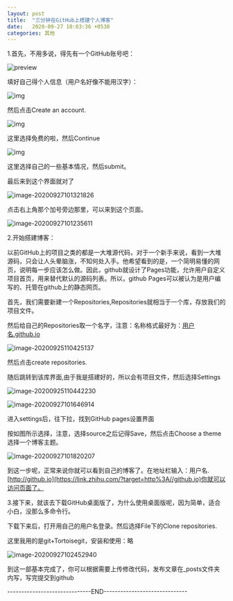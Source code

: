 ```yaml
---
layout: post
title:  "三分钟在GitHub上搭建个人博客"
date:   2020-09-27 10:03:36 +0530
categories: 其他
---
```

1.首先，不用多说，得先有一个GitHub账号吧：

![preview](https://pic1.zhimg.com/v2-be8a3a6ad036c32b51caa3d78af4f146_r.jpg)

填好自己得个人信息（用户名好像不能用汉字）：



![img](https://picb.zhimg.com/80/v2-37aac3db6e2094f0e2da6fb41196d6d6_720w.jpg)

然后点击Create an account.



![img](https://pic4.zhimg.com/80/v2-7872012db459db8c8bab2793f7f79101_720w.jpg)

这里选择免费的啦，然后Continue



![img](https://pic1.zhimg.com/80/v2-6b2a6d5aee07e8ab650c09e45c18d5d6_720w.jpg)

这里选择自己的一些基本情况，然后submit。

最后来到这个界面就对了

![image-20200927101321826](C:\Users\李光辉\AppData\Roaming\Typora\typora-user-images\image-20200927101321826.png)

点击右上角那个加号旁边那里，可以来到这个页面。

![image-20200927101235611](C:\Users\李光辉\AppData\Roaming\Typora\typora-user-images\image-20200927101235611.png)

2.开始搭建博客：

以前GitHub上的项目之类的都是一大堆源代码，对于一个新手来说，看到一大堆源码，只会让人头晕脑涨，不知何处入手。他希望看到的是，一个简明易懂的网页，说明每一步应该怎么做。因此，github就设计了Pages功能，允许用户自定义项目首页，用来替代默认的源码列表。所以，github Pages可以被认为是用户编写的、托管在github上的静态网页。





首先，我们需要新建一个Repositories,Repositories就相当于一个库，存放我们的项目文件。

然后给自己的Repositories取一个名字，注意：名称格式最好为：[用户名.github.io](https://link.zhihu.com/?target=http%3A//xn--eqr924avxo.github.io/)



![image-20200925110425137](C:\Users\李光辉\AppData\Roaming\Typora\typora-user-images\image-20200925110425137.png)

然后点击create repositories.

随后跳转到该库界面,由于我是搭建好的，所以会有项目文件，然后选择Settings



![image-20200925110442230](C:\Users\李光辉\AppData\Roaming\Typora\typora-user-images\image-20200925110442230.png)



![image-20200927101646914](C:\Users\李光辉\AppData\Roaming\Typora\typora-user-images\image-20200927101646914.png)

进入settings后，往下拉，找到GitHub pages设置界面

按如图所示选择，注意，选择source之后记得Save，然后点击Choose a theme选择一个博客主题。

![image-20200927101820207](C:\Users\李光辉\AppData\Roaming\Typora\typora-user-images\image-20200927101820207.png)

到这一步呢，正常来说你就可以看到自己的博客了。在地址栏输入：用户名.[http://github.io](https://link.zhihu.com/?target=http%3A//github.io)你就可以访问页面了。

3.接下来，就该去下载GitHub桌面版了，为什么使用桌面版呢，因为简单，适合小白，没那么多命令行。

下载下来后，打开用自己的用户名登录。然后选择File下的Clone repositories.

这里我用的是git+Tortoisegit，安装和使用：略



![image-20200927102452940](C:\Users\李光辉\AppData\Roaming\Typora\typora-user-images\image-20200927102452940.png)

到这一部基本完成了，你可以根据需要上传修改代码，发布文章在_posts文件夹内写，写完提交到github



------------------------------END------------------------------

[jekyll-docs]: https://jekyllrb.com/docs/home
[jekyll-gh]:   https://github.com/jekyll/jekyll
[jekyll-talk]: https://talk.jekyllrb.com/
